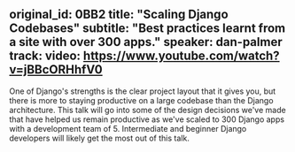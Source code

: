 original_id: 0BB2
title: "Scaling Django Codebases"
subtitle: "Best practices learnt from a site with over 300 apps."
speaker: dan-palmer
track: 
video: https://www.youtube.com/watch?v=jBBcORHhfV0
---
One of Django's strengths is the clear project layout that it gives you, but there is more to staying productive on a large codebase than the Django architecture. This talk will go into some of the design decisions we've made that have helped us remain productive as we've scaled to 300 Django apps with a development team of 5. Intermediate and beginner Django developers will likely get the most out of this talk.